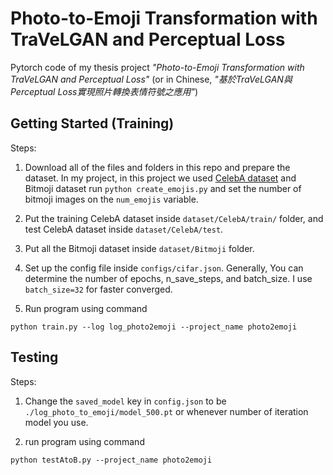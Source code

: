 # Photo-to-Emoji Transformation with TraVeLGAN and Perceptual Loss

Pytorch code of my thesis project *"Photo-to-Emoji Transformation with TraVeLGAN and Perceptual Loss"* (or in Chinese, *"基於TraVeLGAN與Perceptual Loss實現照⽚轉換表情符號之應⽤"*)

## Getting Started (Training)
Steps:
1. Download all of the files and folders in this repo and prepare the dataset. In my project, in this project we used [CelebA dataset](http://mmlab.ie.cuhk.edu.hk/projects/CelebA.html) and Bitmoji dataset run `python create_emojis.py` and set the number of bitmoji images on the `num_emojis` variable.

2. Put the training CelebA dataset inside `dataset/CelebA/train/` folder, and test CelebA dataset inside `dataset/CelebA/test`.

3. Put all the Bitmoji dataset inside `dataset/Bitmoji` folder.

4. Set up the config file inside `configs/cifar.json`. Generally, You can determine the number of epochs, n_save_steps, and batch_size. I use `batch_size=32` for faster converged.

5. Run program using command 
```
python train.py --log log_photo2emoji --project_name photo2emoji  
```


## Testing
Steps:
1. Change the `saved_model` key in `config.json` to be `./log_photo_to_emoji/model_500.pt` or whenever number of iteration model you use.

2. run program using command
```
python testAtoB.py --project_name photo2emoji
```